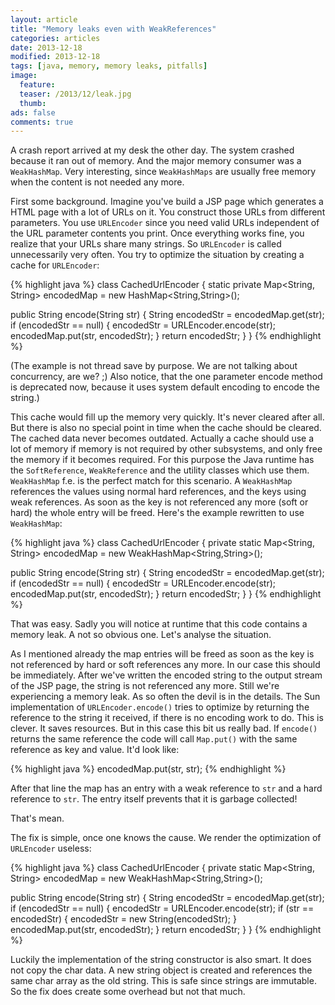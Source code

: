 ```yaml
---
layout: article
title: "Memory leaks even with WeakReferences"
categories: articles
date: 2013-12-18
modified: 2013-12-18
tags: [java, memory, memory leaks, pitfalls]
image:
  feature: 
  teaser: /2013/12/leak.jpg
  thumb: 
ads: false
comments: true
---
```


A crash report arrived at my desk the other day. The system crashed because it ran out of memory. And the major memory consumer was a `WeakHashMap`. Very interesting, since `WeakHashMaps` are usually free memory when the content is not needed any more.


First some background. Imagine you've build a JSP page which generates a HTML page with a lot of URLs on it. You construct those URLs from different parameters. You use `URLEncoder` since you need valid URLs independent of the URL parameter contents you print. Once everything works fine, you realize that your URLs share many strings. So `URLEncoder` is called unnecessarily very often. You try to optimize the situation by creating a cache for `URLEncoder`:

{% highlight java %}
class CachedUrlEncoder {
 static private Map<String, String> encodedMap = new HashMap<String,String>();

 public String encode(String str) {
  String encodedStr = encodedMap.get(str);
  if (encodedStr == null) {
   encodedStr = URLEncoder.encode(str);
   encodedMap.put(str, encodedStr);
  }
  return encodedStr;
 }
}
{% endhighlight %}

(The example is not thread save by purpose. We are not talking about concurrency, are we? ;) Also notice, that the one parameter encode method is deprecated now, because it uses system default encoding to encode the string.)

This cache would fill up the memory very quickly. It's never cleared after all. But there is also no special point in time when the cache should be cleared. The cached data never becomes outdated. Actually a cache should use a lot of memory if memory is not required by other subsystems, and only free the memory if it becomes required. For this purpose the Java runtime has the `SoftReference`, `WeakReference` and the utility classes which use them. `WeakHashMap` f.e. is the perfect match for this scenario. A `WeakHashMap` references the values using normal hard references, and the keys using weak references. As soon as the key is not referenced any more (soft or hard) the whole entry will be freed. Here's the example rewritten to use `WeakHashMap`:

{% highlight java %}
class CachedUrlEncoder {
 private static Map<String, String> encodedMap = new WeakHashMap<String,String>();

 public String encode(String str) {
  String encodedStr = encodedMap.get(str);
  if (encodedStr == null) {
   encodedStr = URLEncoder.encode(str);
   encodedMap.put(str, encodedStr);
  }
  return encodedStr;
 }
}
{% endhighlight %}

That was easy. Sadly you will notice at runtime that this code contains a memory leak. A not so obvious one. Let's analyse the situation.

As I mentioned already the map entries will be freed as soon as the key is not referenced by hard or soft references any more. In our case this should be immediately. After we've written the encoded string to the output stream of the JSP page, the string is not referenced any more. Still we're experiencing a memory leak. As so often the devil is in the details. The Sun implementation of `URLEncoder.encode()` tries to optimize by returning the reference to the string it received, if there is no encoding work to do. This is clever. It saves resources. But in this case this bit us really bad. If `encode()` returns the same reference the code will call `Map.put()` with the same reference as key and value. It'd look like:

{% highlight java %}
encodedMap.put(str, str);
{% endhighlight %}

After that line the map has an entry with a weak reference to `str` and a hard reference to `str`. The entry itself prevents that it is garbage collected!

That's mean.

The fix is simple, once one knows the cause. We render the optimization of `URLEncoder` useless:

{% highlight java %}
class CachedUrlEncoder {
 private static Map<String, String> encodedMap = new WeakHashMap<String,String>();

 public String encode(String str) {
  String encodedStr = encodedMap.get(str);
  if (encodedStr == null) {
   encodedStr = URLEncoder.encode(str);
   if (str == encodedStr) {
    encodedStr = new String(encodedStr);
   }
   encodedMap.put(str, encodedStr);
  }
  return encodedStr;
 }
}
{% endhighlight %}

Luckily the implementation of the string constructor is also smart. It does not copy the char data. A new string object is created and references the same char array as the old string. This is safe since strings are immutable. So the fix does create some overhead but not that much.
